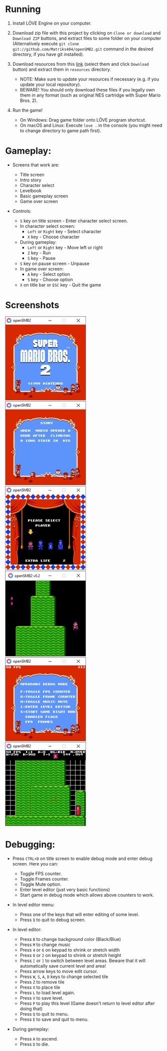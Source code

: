 # Running

1. Install LÖVE Engine on your computer.

2. Download zip file with this project by clicking on `Clone or download` and `Download ZIP` buttons, and extract files to some folder on your computer (Alternatively execute `git clone git://github.com/Matriks404/openSMB2.git` command in the desired directory, if you have git installed).

3. Download resources from this [link](https://drive.google.com/drive/folders/1Gqw8yUSekHwrbAnHErZbr7AdeugurBRq?usp=sharing) (select them and click `Download` button) and extract them in `resources` directory.

	* NOTE: Make sure to update your resources if necessary (e.g. if you update your local repository).
	* BEWARE! You should only download these files if you legally own them in any format (such as original NES cartridge with Super Mario Bros. 2).

4. Run the game!
	* On Windows: Drag game folder onto LÖVE program shortcut.
	* On macOS and Linux: Execute `love .` in the console (you might need to change directory to game path first).

# Gameplay:

* Screens that work are:
	* Title screen
	* Intro story
	* Character select
	* Levelbook
	* Basic gameplay screen
	* Game over screen

* Controls:
	* `S` key on title screen - Enter character select screen.
	* In character select screen:
		* `Left` or `Right` key - Select character
		* `X` key - Choose character
	* During gameplay:
		* `Left` or `Right` key - Move left or right
		* `Z` key - Run
		* `S` key - Pause
	* `S` key on pause screen - Unpause
	* In game over screen:
		* `A` key - Select option
		* `S` key - Choose option
	* `X` on title bar or `ESC` key - Quit the game

# Screenshots

![Title screen](/screenshots/1.png)
![Intro story](/screenshots/2.png)
![Character select](/screenshots/3.png)
![Gameplay](/screenshots/4.png)
![Debug screen](/screenshots/5.png)
![Level editor](/screenshots/6.png)


# Debugging:

* Press `CTRL+D` on title screen to enable debug mode and enter debug screen. Here you can:
	* Toggle FPS counter.
	* Toggle Frames counter.
	* Toggle Mute option.
	* Enter level editor (just very basic functions)
	* Start game in debug mode which allows above counters to work.

* In level editor menu:
	* Press one of the keys that will enter editing of some level.
	* Press `Q` to quit to debug screen.

* In level editor:
	* Press `B` to change background color (Black/Blue)
	* Press `M` to change music
	* Press `4` or `6` on keypad to shrink or stretch width
	* Press `8` or `2` on keypad to shrink or stretch height
	* Press `[` or `]` to switch between level areas. Beware that it will automatically save current level and area!
	* Press arrow keys to move edit cursor.
	* Press `W`, `S`, `A`, `D` keys to change selected tile
	* Press `Z` to remove tile
	* Press `X` to place tile
	* Press `L` to load level again.
	* Press `V` to save level.
	* Press `P` to play this level (Game doesn't return to level editor after doing that)
	* Press `Q` to quit to menu.
	* Press `E` to save and quit to menu.

* During gameplay:
	* Press `A` to ascend.
	* Press `D` to die.